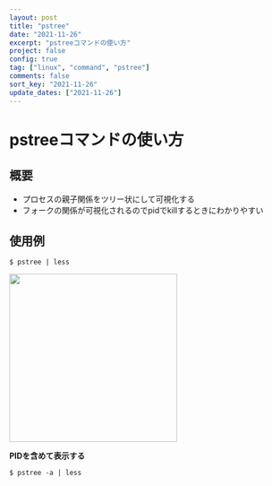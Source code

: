 ```yaml
---
layout: post
title: "pstree"
date: "2021-11-26"
excerpt: "pstreeコマンドの使い方"
project: false
config: true
tag: ["linux", "command", "pstree"]
comments: false
sort_key: "2021-11-26"
update_dates: ["2021-11-26"]
---
```


# pstreeコマンドの使い方

## 概要
 - プロセスの親子関係をツリー状にして可視化する
 - フォークの関係が可視化されるのでpidでkillするときにわかりやすい

## 使用例

```console
$ pstree | less
```

<div>
  <img style="align: center !important; width: 300px !important;" src="https://user-images.githubusercontent.com/4949982/143584212-49167fe7-29b3-4e3a-8c87-da4f74fd3ab3.png">
</div>

**PIDを含めて表示する**  
```console
$ pstree -a | less
```
